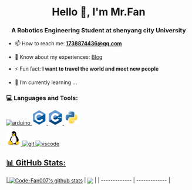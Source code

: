 <!--
**Code-Fan007/Code-Fan007** is a ✨ _special_ ✨ repository because its `README.md` (this file) appears on your GitHub profile.
- 🔭 I’m currently working on ...
- 🌱 I’m currently learning ...
- 👯 I’m looking to collaborate on ...
- 🤔 I’m looking for help with ...
- 💬 Ask me about ...
- 📫 How to reach me: ...
- 😄 Pronouns: ...
- ⚡ Fun fact: ...
-->
<h1 align="center">Hello 👋, I'm Mr.Fan</h1>
<h3 align="center">A Robotics Engineering Student at shenyang city University</h3>

- 📫 How to reach me: **1738874436@qq.com**

- 📄 Know about my experiences: [Blog]([https://codefan007.bgci.xyz/])

- ⚡ Fun fact: **I want to travel the world and meet new people**

- 🌱 I’m currently learning ...
<!-- - 📄 Know about my experiences: [Resume]([https://codefan007.bgci.xyz/]) -->
<!-- <h3 align="left">Connect with me:</h3>
<p align="left">
<a href="https://linkedin.com/in/karan-kapur-895b26211" target="blank"><img align="center" src="https://raw.githubusercontent.com/rahuldkjain/github-profile-readme-generator/master/src/images/icons/Social/linked-in-alt.svg" alt="karan-kapur-895b26211" height="30" width="40" /></a>
<a href="https://instagram.com/kkkarxnn" target="blank"><img align="center" src="https://raw.githubusercontent.com/rahuldkjain/github-profile-readme-generator/master/src/images/icons/Social/instagram.svg" alt="kkkarxnn" height="30" width="40" /></a>
</p> -->

<h3 align="left">💻 Languages and Tools:</h3>
<p align="left"> <a href="https://www.arduino.cc/" target="_blank" rel="noreferrer"> <img src="https://cdn.worldvectorlogo.com/logos/arduino-1.svg" alt="arduino" width="40" height="40"/> </a> <a href="https://www.cprogramming.com/" target="_blank" rel="noreferrer"> <img src="https://raw.githubusercontent.com/devicons/devicon/master/icons/c/c-original.svg" alt="c" width="40" height="40"/> </a> <a href="https://www.w3schools.com/cpp/" target="_blank" rel="noreferrer"> <img src="https://raw.githubusercontent.com/devicons/devicon/master/icons/cplusplus/cplusplus-original.svg" alt="cplusplus" width="40" height="40"/> </a> <a href="https://www.python.org" target="_blank" rel="noreferrer"> <img src="https://raw.githubusercontent.com/devicons/devicon/master/icons/python/python-original.svg" alt="python" width="40" height="40"/> </a> </p> </a> <a href="https://www.linux.org/" target="_blank" rel="noreferrer">
<img src="https://raw.githubusercontent.com/devicons/devicon/master/icons/linux/linux-original.svg" alt="linux" width="40" height="40"/> </a> <a href="https://www.git-scm.com/" target="_blank" rel="noreferrer"> <img src="https://cdn.jsdelivr.net/gh/devicons/devicon/icons/git/git-original.svg" alt="git" width="40" height="40"/> </a> <a href="https://www.vscode.com/" target="_blank" rel="noreferrer"> <img src="https://cdn.worldvectorlogo.com/logos/visual-studio-code-1.svg" alt="vscode" width="40" height="40"/>

## 📊 GitHub Stats:
<div align="left">
| <a href="https://github.com/Code-Fan007/github-readme-stats"><img align="center" src="https://github-readme-stats.vercel.app/api?username=Code-Fan007&show_icons=true&include_all_commits=true&theme=buefy&hide_border=true" alt="Code-Fan007's github stats" /></a> | <a href="https://github.com/Code-Fan007/github-readme-stats"><img align="center" src="https://github-readme-stats.vercel.app/api/top-langs/?username=Code-Fan007&layout=compact&theme=buefy&hide_border=true" /></a> |
| ------------- | ------------- |
</div>
<!-- ![](https://github-readme-stats.vercel.app/api?username=Code-Fan007&theme=aura_dark&hide_border=false&include_all_commits=false&count_private=false) -->

<!-- ## ☕ Get in touch: 
<div align="left">
  <a href="https://www.linkedin.com/in/saadansurhyo/" target="_blank">
    <img src="https://img.shields.io/static/v1?message=LinkedIn&logo=linkedin&label=&color=0077B5&logoColor=white&labelColor=&style=for-the-badge" height="40" alt="linkedin logo"  />
  </a>
  <a href="saadansurhyo@gmail.com" target="_blank">
    <img src="https://img.shields.io/static/v1?message=Gmail&logo=gmail&label=&color=D14836&logoColor=white&labelColor=&style=for-the-badge" height="40" alt="gmail logo"  />
  </a>
</div> -->